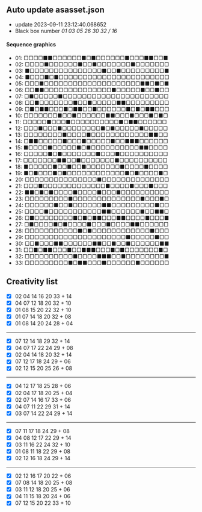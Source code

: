 ## Auto update asasset.json

* update 2023-09-11 23:12:40.068652
* Black box number _01 03 05 26 30 32 / 16_
#### Sequence graphics

* 01: □□□□■■□□□□□□■□■□□□□□□■□□□■■□□■
* 02: □□□□■□□□□□□■□□■□□□□□□□■□□□□□□□
* 03: ■□□□□□□□□□□□□□□□■□□■□□□□□□□□□■
* 04: ■□□□■□■□□□□□□□□□□□□□□□□□□□□□□□
* 05: □□□■□□□□□□□□□□□□□□□□□□□□■■□■□■
* 06: □□■■□□□□□□□□□□□□□□■□□□□□■□□■□□
* 07: □■□□□□□■□□□□□□□□□□□□□□□□□□□□□□
* 08: □□■□□□□□□□■□□■□□□□□■■□□□□□□□□□
* 09: □■□■■□□□■□■■□□■□□□□□□■□■□■■□□□
* 10: □□□□□□□■□□■□□□□□□■■□□□■□□□■□■□
* 11: □□□□□■□□□■□□□□□□□□□□■□■■□□□□□□
* 12: □□□■□□□■□□□□□□□□■□■□□□□□■□□□□□
* 13: □□□□□□□□■□□□□■□□□□□□□□□□□□■■□□
* 14: □■■□□□□□■□□□■□□□□□■□□■■■□□□□□□
* 15: ■□□□□■□□□□□■□■□□□□□□□□□□■■□□□□
* 16: □□□□□■□■□□□□□□□■□□□■□□□□□□□□□□
* 17: □□□□□□□■■□□■□□□□□□□■□□□□□□□□□□
* 18: ■□□□□□■□□■□□■□□□□□□□■□□□□■□□□□
* 19: ■□■□□□■□■□□□□□□□□□□□□■□■□□□□■□
* 20: □□□□□□□□□□□□□□□■□□□□□□□□□□□□□□
* 21: □□□■□□□□□□□□□□□□□■□□□□■□□□■□□□
* 22: ■■□■□■□□□□■□□□□■□□□■□□□□□□□□□□
* 23: □□□□□□□□□■□□□□□□□□□□□□□□■□□□■□
* 24: □□□□□□■□□■□□□□□□■■□□□□□□□□□■□□
* 25: □□□□■□□□□□□□□□□□■■□□□□□□■□□■■□
* 26: □■□□□□□□□□■□■□■■□□□■■□□□□■□□□■
* 27: □■□□□□■□■□□□□■□□□■□□□□■■□□□□□□
* 28: □□□□□□□□□□□■□■□□□□□□□□□□□□■□□□
* 29: □□□□□□□□□□□□□□□□□□□□□■□□□□□■□□
* 30: □□■□□□■■□□□□□□■■□□■□□■□□□□□□■■
* 31: □□■□■■□□□■□□■■■□□□■□■□□□□□□□■□
* 32: □□□□□□□□□□■□□□□■■■□□■□□□□□□□□■
* 33: □□□□□□□□□■□■■□□□■□□□□□□■□□□□□□
## Creativity list

- [x] 02 04 14 16 20 33 + 14
- [x] 04 07 12 18 20 32 + 10
- [x] 01 08 15 20 22 32 + 10
- [x] 01 07 14 18 20 32 + 08
- [x] 01 08 14 20 24 28 + 04
***
- [x] 07 12 14 18 29 32 + 14
- [x] 04 07 17 22 24 29 + 08
- [x] 02 04 14 18 20 32 + 14
- [x] 07 12 17 18 24 29 + 06
- [x] 02 12 15 20 25 26 + 08
***
- [x] 04 12 17 18 25 28 + 06
- [x] 02 04 17 18 20 25 + 04
- [x] 02 07 14 16 17 33 + 06
- [x] 04 07 11 22 29 31 + 14
- [x] 03 07 14 22 24 29 + 14
***
- [x] 07 11 17 18 24 29 + 08
- [x] 04 08 12 17 22 29 + 14
- [x] 03 11 16 22 24 32 + 10
- [x] 01 08 11 18 22 29 + 08
- [x] 02 12 16 18 24 29 + 14
***
- [x] 02 12 16 17 20 22 + 06
- [x] 07 08 14 18 20 25 + 08
- [x] 03 11 12 18 20 25 + 06
- [x] 04 11 15 18 20 24 + 06
- [x] 07 12 15 20 22 33 + 10
